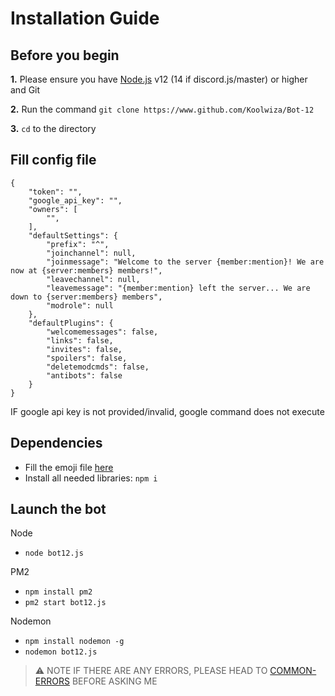 # Installation Guide

## Before you begin

**1.** Please ensure you have [Node.js]() v12 (14 if discord.js/master) or higher and Git

**2.** Run the command `git clone https://www.github.com/Koolwiza/Bot-12`

**3.** `cd` to the directory


## Fill config file

```
{
    "token": "",
    "google_api_key": "",
    "owners": [
        "",
    ],
    "defaultSettings": {
        "prefix": "^",
        "joinchannel": null,
        "joinmessage": "Welcome to the server {member:mention}! We are now at {server:members} members!",
        "leavechannel": null,
        "leavemessage": "{member:mention} left the server... We are down to {server:members} members",
        "modrole": null
    },
    "defaultPlugins": {
        "welcomemessages": false,
        "links": false,
        "invites": false,
        "spoilers": false,
        "deletemodcmds": false,
        "antibots": false
    }
}
```
IF google api key is not provided/invalid, google command does not execute

## Dependencies

 - Fill the emoji file [here](https://github.com/Koolwiza/Bot-12/blob/main/data/emojis.json)
 - Install all needed libraries: `npm i`
 
 ## Launch the bot

Node
 - `node bot12.js`

PM2
 - `npm install pm2`
 - `pm2 start bot12.js`

Nodemon
 - `npm install nodemon -g`
 - `nodemon bot12.js`
 
 > :warning: NOTE 
 > IF THERE ARE ANY ERRORS, PLEASE HEAD TO [COMMON-ERRORS](https://github.com/Koolwiza/Bot-12/blob/main/docs/common-errors.md) BEFORE ASKING ME
